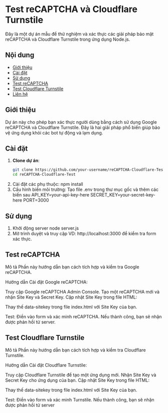 # Test reCAPTCHA và Cloudflare Turnstile

Đây là một dự án mẫu để thử nghiệm và xác thực các giải pháp bảo mật reCAPTCHA và Cloudflare Turnstile trong ứng dụng Node.js.

## Nội dung

- [Giới thiệu](#giới-thiệu)
- [Cài đặt](#cài-đặt)
- [Sử dụng](#sử-dụng)
- [Test reCAPTCHA](#test-recaptcha)
- [Test Cloudflare Turnstile](#test-cloudflare-turnstile)
- [Liên hệ](#liên-hệ)

## Giới thiệu

Dự án này cho phép bạn xác thực người dùng bằng cách sử dụng Google reCAPTCHA và Cloudflare Turnstile. Đây là hai giải pháp phổ biến giúp bảo vệ ứng dụng khỏi các bot tự động và lạm dụng.

## Cài đặt

1. **Clone dự án**:
   ```bash
   git clone https://github.com/your-username/reCAPTCHA-Cloudflare-Test.git
   cd reCAPTCHA-Cloudflare-Test
2. Cài đặt các phụ thuộc:
    npm install
3. Cấu hình biến môi trường: Tạo file .env trong thư mục gốc và thêm các biến sau
    API_KEY=your-api-key-here
    SECRET_KEY=your-secret-key-here
    PORT=3000

## Sử dụng
1. Khởi động server
  node server.js
2. Mở trình duyệt và truy cập
   VD: http://localhost:3000 để kiểm tra form xác thực.

## Test reCAPTCHA  
  Mô tả
  Phần này hướng dẫn bạn cách tích hợp và kiểm tra Google reCAPTCHA.
  
  Hướng dẫn
  Cài đặt Google reCAPTCHA:
  
  Truy cập Google reCAPTCHA Admin Console.
  Tạo một reCAPTCHA mới và nhận Site Key và Secret Key.
  Cập nhật Site Key trong file HTML:
  
  Thay thế data-sitekey trong file index.html với Site Key của bạn.
  
  Test: 
  Điền vào form và xác minh reCAPTCHA. Nếu thành công, bạn sẽ nhận được phản hồi từ server.
  
## Test Cloudflare Turnstile
  Mô tả
  Phần này hướng dẫn bạn cách tích hợp và kiểm tra Cloudflare Turnstile.

  Hướng dẫn
  Cài đặt Cloudflare Turnstile:
  
  Truy cập Cloudflare Turnstile để tạo một ứng dụng mới.
  Nhận Site Key và Secret Key cho ứng dụng của bạn.
  Cập nhật Site Key trong file HTML:
  
  Thay thế data-sitekey trong file index.html với Site Key của bạn.
  
  Test:
  Điền vào form và xác minh Turnstile. Nếu thành công, bạn sẽ nhận được phản hồi từ server

   










